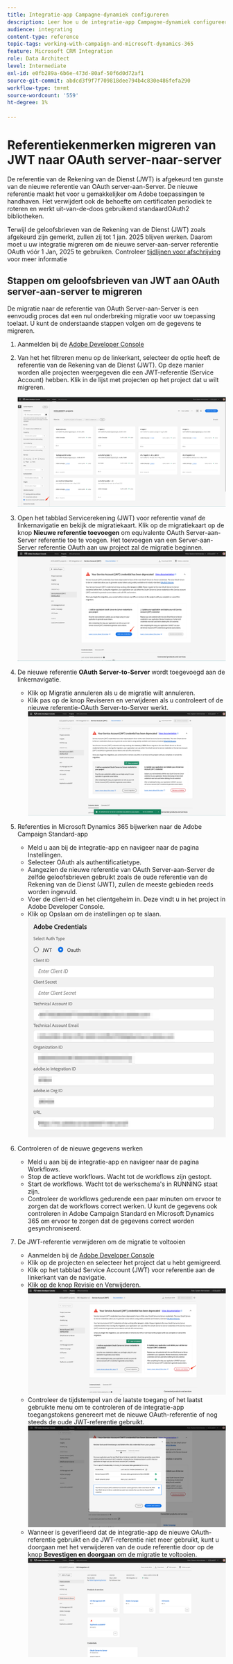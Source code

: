 ```yaml
---
title: Integratie-app Campagne-dynamiek configureren
description: Leer hoe u de integratie-app Campagne-dynamiek configureert
audience: integrating
content-type: reference
topic-tags: working-with-campaign-and-microsoft-dynamics-365
feature: Microsoft CRM Integration
role: Data Architect
level: Intermediate
exl-id: e0fb289a-6b6e-473d-80af-50f6d0d72af1
source-git-commit: abdcd3f9f7f709818dee794b4c830e486fefa290
workflow-type: tm+mt
source-wordcount: '559'
ht-degree: 1%

---
```


# Referentiekenmerken migreren van JWT naar OAuth server-naar-server

De referentie van de Rekening van de Dienst (JWT) is afgekeurd ten gunste van de nieuwe referentie van OAuth server-aan-Server. De nieuwe referentie maakt het voor u gemakkelijker om Adobe toepassingen te handhaven. Het verwijdert ook de behoefte om certificaten periodiek te roteren en werkt uit-van-de-doos gebruikend standaardOAuth2 bibliotheken.

Terwijl de geloofsbrieven van de Rekening van de Dienst (JWT) zoals afgekeurd zijn gemerkt, zullen zij tot 1 jan. 2025 blijven werken. Daarom moet u uw integratie migreren om de nieuwe server-aan-server referentie OAuth vóór 1 Jan, 2025 te gebruiken. Controleer [tijdlijnen voor afschrijving](https://developer.adobe.com/developer-console/docs/guides/authentication/ServerToServerAuthentication/migration/#deperecation-timelines) voor meer informatie

## Stappen om geloofsbrieven van JWT aan OAuth server-aan-server te migreren

De migratie naar de referentie van OAuth Server-aan-Server is een eenvoudig proces dat een nul onderbreking migratie voor uw toepassing toelaat. U kunt de onderstaande stappen volgen om de gegevens te migreren.

1. Aanmelden bij de [Adobe Developer Console](https://developer.adobe.com/console)
2. Van het het filtreren menu op de linkerkant, selecteer de optie heeft de referentie van de Rekening van de Dienst (JWT). Op deze manier worden alle projecten weergegeven die een JWT-referentie (Service Account) hebben. Klik in de lijst met projecten op het project dat u wilt migreren.

   ![](assets/JwtToOAuthMigration1.png)

3. Open het tabblad Servicerekening (JWT) voor referentie vanaf de linkernavigatie en bekijk de migratiekaart. Klik op de migratiekaart op de knop **Nieuwe referentie toevoegen** om equivalente OAuth Server-aan-Server referentie toe te voegen. Het toevoegen van een Server-aan-Server referentie OAuth aan uw project zal de migratie beginnen.
   ![](assets/JwtToOAuthMigration2.png)
4. De nieuwe referentie **OAuth Server-to-Server** wordt toegevoegd aan de linkernavigatie.
   * Klik op Migratie annuleren als u de migratie wilt annuleren.
   * Klik pas op de knop Reviseren en verwijderen als u controleert of de nieuwe referentie-OAuth Server-to-Server werkt.
     ![](assets/JwtToOAuthMigration3.png)

5. Referenties in Microsoft Dynamics 365 bijwerken naar de Adobe Campaign Standard-app
   * Meld u aan bij de integratie-app en navigeer naar de pagina Instellingen.
   * Selecteer OAuth als authentificatietype.
   * Aangezien de nieuwe referentie van OAuth Server-aan-Server de zelfde geloofsbrieven gebruikt zoals de oude referentie van de Rekening van de Dienst (JWT), zullen de meeste gebieden reeds worden ingevuld.
   * Voer de client-id en het clientgeheim in. Deze vindt u in het project in Adobe Developer Console.
   * Klik op Opslaan om de instellingen op te slaan.
     ![](assets/JwtToOAuthMigration4.png)

6. Controleren of de nieuwe gegevens werken
   * Meld u aan bij de integratie-app en navigeer naar de pagina Workflows.
   * Stop de actieve workflows. Wacht tot de workflows zijn gestopt.
   * Start de workflows. Wacht tot de werkschema&#39;s in RUNNING staat zijn.
   * Controleer de workflows gedurende een paar minuten om ervoor te zorgen dat de workflows correct werken. U kunt de gegevens ook controleren in Adobe Campaign Standard en Microsoft Dynamics 365 om ervoor te zorgen dat de gegevens correct worden gesynchroniseerd.

7. De JWT-referentie verwijderen om de migratie te voltooien
   * Aanmelden bij de [Adobe Developer Console](https://developer.adobe.com/console)
   * Klik op de projecten en selecteer het project dat u hebt gemigreerd.
   * Klik op het tabblad Service Account (JWT) voor referentie aan de linkerkant van de navigatie.
   * Klik op de knop Revisie en Verwijderen.
     ![](assets/JwtToOAuthMigration5.png)
   * Controleer de tijdstempel van de laatste toegang of het laatst gebruikte menu om te controleren of de integratie-app toegangstokens genereert met de nieuwe OAuth-referentie of nog steeds de oude JWT-referentie gebruikt.
     ![](assets/JwtToOAuthMigration6.png)
   * Wanneer is geverifieerd dat de integratie-app de nieuwe OAuth-referentie gebruikt en de JWT-referentie niet meer gebruikt, kunt u doorgaan met het verwijderen van de oude referentie door op de knop **Bevestigen en doorgaan** om de migratie te voltooien.
     ![](assets/JwtToOAuthMigration7.png)
